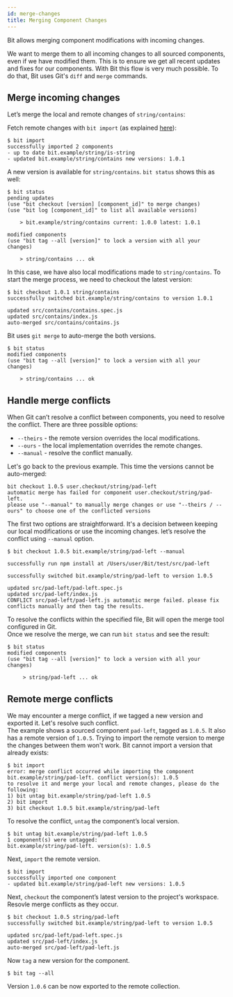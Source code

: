 ```yaml
---
id: merge-changes
title: Merging Component Changes
---
```


Bit allows merging component modifications with incoming changes.

We want to merge them to all incoming changes to all sourced components, even if we have modified them. This is to ensure we get all recent updates and fixes for our components. With Bit this flow is very much possible. To do that, Bit uses Git's `diff` and `merge` commands.

## Merge incoming changes

Let’s merge the local and remote changes of `string/contains`:

Fetch remote changes with `bit import` (as explained [here](/docs/updating-sourced-components.html)):

```shell
$ bit import
successfully imported 2 components
- up to date bit.example/string/is-string
- updated bit.example/string/contains new versions: 1.0.1
```

A new version is available for `string/contains`. `bit status` shows this as well:

```shell
$ bit status
pending updates
(use "bit checkout [version] [component_id]" to merge changes)
(use "bit log [component_id]" to list all available versions)

    > bit.example/string/contains current: 1.0.0 latest: 1.0.1

modified components
(use "bit tag --all [version]" to lock a version with all your changes)

    > string/contains ... ok
```

In this case, we have also local modifications made to `string/contains`. To start the merge process, we need to checkout the latest version:

```shell
$ bit checkout 1.0.1 string/contains
successfully switched bit.example/string/contains to version 1.0.1

updated src/contains/contains.spec.js
updated src/contains/index.js
auto-merged src/contains/contains.js
```

Bit uses `git merge` to auto-merge the both versions.

```shell
$ bit status
modified components
(use "bit tag --all [version]" to lock a version with all your changes)

    > string/contains ... ok
```

## Handle merge conflicts

When Git can’t resolve a conflict between components, you need to resolve the conflict. There are three possible options:

* `--theirs` - the remote version overrides the local modifications.
* `--ours` - the local implementation overrides the remote changes.
* `--manual` - resolve the conflict manually.

Let's go back to the previous example. This time the versions cannot be auto-merged:

```shell
bit checkout 1.0.5 user.checkout/string/pad-left
automatic merge has failed for component user.checkout/string/pad-left.
please use "--manual" to manually merge changes or use "--theirs / --ours" to choose one of the conflicted versions
```

The first two options are straightforward. It's a decision between keeping our local modifications or use the incoming changes. let’s resolve the conflict using `--manual` option.

```shell
$ bit checkout 1.0.5 bit.example/string/pad-left --manual

successfully run npm install at /Users/user/Bit/test/src/pad-left

successfully switched bit.example/string/pad-left to version 1.0.5

updated src/pad-left/pad-left.spec.js
updated src/pad-left/index.js
CONFLICT src/pad-left/pad-left.js automatic merge failed. please fix conflicts manually and then tag the results.
```

To resolve the conflicts within the specified file, Bit will open the merge tool configured in Git.  
Once we resolve the merge, we can run `bit status` and see the result:

```shell
$ bit status
modified components
(use "bit tag --all [version]" to lock a version with all your changes)

     > string/pad-left ... ok
```

## Remote merge conflicts

We may encounter a merge conflict, if we tagged a new version and exported it. Let's resolve such conflict.  
The example shows a sourced component `pad-left`, tagged as `1.0.5`. It also has a remote version of `1.0.5`. Trying to import the remote version to merge the changes between them won't work. Bit cannot import a version that already exists:

```shell
$ bit import
error: merge conflict occurred while importing the component bit.example/string/pad-left. conflict version(s): 1.0.5
to resolve it and merge your local and remote changes, please do the following:
1) bit untag bit.example/string/pad-left 1.0.5
2) bit import
3) bit checkout 1.0.5 bit.example/string/pad-left
```

To resolve the conflict, `untag` the component’s local version.

```shell
$ bit untag bit.example/string/pad-left 1.0.5
1 component(s) were untagged:
bit.example/string/pad-left. version(s): 1.0.5
```

Next, `import` the remote version.

```shell
$ bit import
successfully imported one component
- updated bit.example/string/pad-left new versions: 1.0.5
```

Next, `checkout` the component’s latest version to the project's workspace. Resovle merge conflicts as they occur.

```shell
$ bit checkout 1.0.5 string/pad-left
successfully switched bit.example/string/pad-left to version 1.0.5

updated src/pad-left/pad-left.spec.js
updated src/pad-left/index.js
auto-merged src/pad-left/pad-left.js
```

Now `tag` a new version for the component.

```shell
$ bit tag --all
```

Version `1.0.6` can be now exported to the remote collection.
